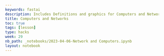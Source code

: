 ```yaml
---
keywords: fastai
description: Includes Definitions and graphics for Computers and Networks lesson (4/5/23)
title: Computers and Networks
toc: true
tags: [lesson]
type: hacks
week: 29
nb_path: _notebooks/2023-04-06-Network and Computers.ipynb
layout: notebook
---
```


<!--
#################################################
### THIS FILE WAS AUTOGENERATED! DO NOT EDIT! ###
#################################################
# file to edit: _notebooks/2023-04-06-Network and Computers.ipynb
-->

<div class="container" id="notebook-container">
        
</div>
 

